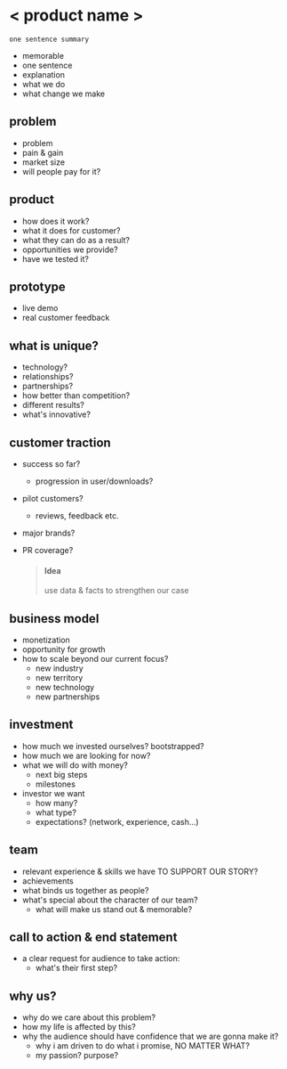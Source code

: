 # < product name >

`one sentence summary`

- memorable
- one sentence
- explanation
- what we do
- what change we make

## problem

- problem
- pain & gain
- market size
- will people pay for it?

## product

- how does it work?
- what it does for customer?
- what they can do as a result?
- opportunities we provide?
- have we tested it?

## prototype

- live demo
- real customer feedback

## what is unique?

- technology?
- relationships?
- partnerships?
- how better than competition?
- different results?
- what's innovative? 

## customer traction

- success so far?

  - progression in user/downloads?

- pilot customers?

  - reviews, feedback etc.

- major brands?

- PR coverage?

  > #### Idea
  >
  > use data & facts to strengthen our case

## business model

- monetization
- opportunity for growth
- how to scale beyond our current focus?
  - new industry
  - new territory
  - new technology
  - new partnerships

## investment

- how much we invested ourselves? bootstrapped?
- how much we are looking for now?
- what we will do with money?
  - next big steps
  - milestones
- investor we want
  - how many?
  - what type?
  - expectations? (network, experience, cash...)

## team

- relevant experience & skills we have TO SUPPORT OUR STORY?
- achievements
- what binds us together as people?
- what's special about the character of our team?
  - what will make us stand out & memorable?

## call to action & end statement

- a clear request for audience to take action:
  - what's their first step?

## why us?

- why do we care about this problem?
- how my life is affected by this?
- why the audience should have confidence that we are gonna make it?
  - why i am driven to do what i promise, NO MATTER WHAT?
  - my passion? purpose?

